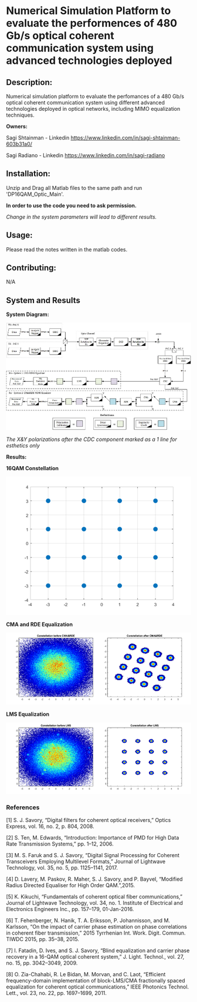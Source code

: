 # Numerical Simulation Platform to evaluate the performences of 480 Gb/s optical coherent communication system using advanced technologies deployed 


## Description:
Numerical simulation platform to evaluate the perfomances of a 480 Gb/s optical coherent communication system using different advanced technologies deployed in optical networks, including MIMO equalization techniques.

**Owners:**

Sagi Shtainman - Linkedin https://www.linkedin.com/in/sagi-shtainman-603b31a0/

Sagi Radiano - Linkedin https://www.linkedin.com/in/sagi-radiano


## Installation:
Unzip and Drag all Matlab files to the same path and run 'DP16QAM_Optic_Main'.

**In order to use the code you need to ask permission.** 

*Change in the system parameters will lead to different results.*


## Usage:
Please read the notes written in the matlab codes.


## Contributing:
N/A




## System and Results
**System Diagram:**

![](System%20Diagram.jpg)

*The X&Y polarizations after the CDC component marked as a 1 line for esthetics only*

**Results:**

**16QAM Constellation**

![](16qam%20constellation.bmp)


**CMA and RDE Equalization**

![](CMA&RDE%20Constellation.bmp)


**LMS Equalization**

![](LMS%20Constellation.bmp)







### References
[1] S. J. Savory, “Digital filters for coherent optical receivers,” Optics Express, vol. 16, no. 2, p. 804, 2008.

[2] S. Ten, M. Edwards, “Introduction: Importance of PMD for High Data Rate Transmission Systems,” pp. 1–12, 2006.

[3] M. S. Faruk and S. J. Savory, “Digital Signal Processing for Coherent Transceivers Employing Multilevel Formats,” Journal of Lightwave Technology, vol. 35, no. 5, pp. 1125–1141, 2017.

[4] D. Lavery, M. Paskov, R. Maher, S. J. Savory, and P. Bayvel, “Modified Radius Directed Equaliser for High Order QAM.”,2015.

[5] K. Kikuchi, “Fundamentals of coherent optical fiber communications,” Journal of Lightwave Technology, vol. 34, no. 1. Institute of Electrical and Electronics Engineers Inc., pp. 157–179, 01-Jan-2016.

[6] T. Fehenberger, N. Hanik, T. A. Eriksson, P. Johannisson, and M. Karlsson, “On the impact of carrier phase estimation on phase correlations in coherent fiber transmission,” 2015 Tyrrhenian Int. Work. Digit. Commun. TIWDC 2015, pp. 35–38, 2015.

[7] I. Fatadin, D. Ives, and S. J. Savory, “Blind equalization and carrier phase recovery in a 16-QAM optical coherent system,” J. Light. Technol., vol. 27, no. 15, pp. 3042–3049, 2009.

[8] O. Zia-Chahabi, R. Le Bidan, M. Morvan, and C. Laot, “Efficient frequency-domain implementation of block-LMS/CMA fractionally spaced equalization for coherent optical communications,” IEEE Photonics Technol. Lett., vol. 23, no. 22, pp. 1697–1699, 2011.

